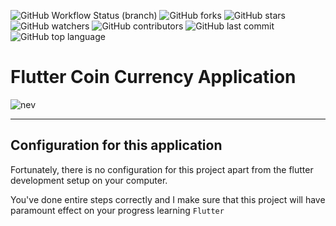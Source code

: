 ![GitHub Workflow Status (branch)](https://img.shields.io/github/workflow/status/iamnijat/coin-currency/Flutter%20CI/master)
![GitHub forks](https://img.shields.io/github/forks/iamnijat/coin-currency)
![GitHub stars](https://img.shields.io/github/stars/iamnijat/coin-currency)
![GitHub watchers](https://img.shields.io/github/watchers/iamnijat/coin-currency)
![GitHub contributors](https://img.shields.io/github/contributors/iamnijat/coin-currency)
![GitHub last commit](https://img.shields.io/github/last-commit/iamnijat/coin-currency)
![GitHub top language](https://img.shields.io/github/languages/top/iamnijat/coin-currency)

# Flutter Coin Currency Application

![nev](https://user-images.githubusercontent.com/42466886/165127426-9c418590-ae27-4f98-ad98-af2d6faaa179.png)



-------

## Configuration for this application

Fortunately, there is no configuration for this project apart from the flutter development setup on your computer.

You've done entire steps correctly and I make sure that this project will have paramount effect on your progress learning `Flutter`
